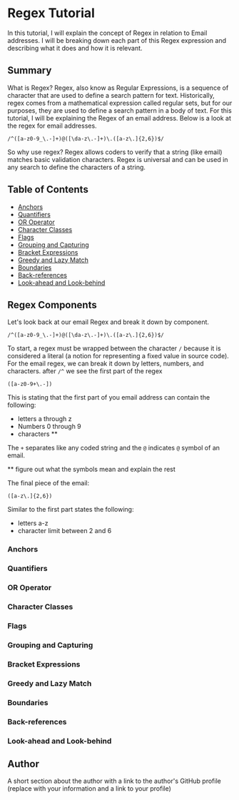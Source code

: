 # Regex Tutorial

In this tutorial, I will explain the concept of Regex in relation to Email addresses. I will be breaking down each part of this Regex expression and describing what it does and how it is relevant. 

## Summary

What is Regex? Regex, also know as Regular Expressions, is a sequence of character that are used to define a search pattern for text. Historically, regex comes from a mathematical expression called regular sets, but for our purposes, they are used to define a search pattern in a body of text. For this tutorial, I will be explaining the Regex of an email address. Below is a look at the regex for email addresses. 

```
/^([a-z0-9_\.-]+)@([\da-z\.-]+)\.([a-z\.]{2,6})$/
```

So why use regex? Regex allows coders to verify that a string (like email) matches basic validation characters. Regex is universal and can be used in any search to define the characters of a string. 

## Table of Contents

- [Anchors](#anchors)
- [Quantifiers](#quantifiers)
- [OR Operator](#or-operator)
- [Character Classes](#character-classes)
- [Flags](#flags)
- [Grouping and Capturing](#grouping-and-capturing)
- [Bracket Expressions](#bracket-expressions)
- [Greedy and Lazy Match](#greedy-and-lazy-match)
- [Boundaries](#boundaries)
- [Back-references](#back-references)
- [Look-ahead and Look-behind](#look-ahead-and-look-behind)

## Regex Components

Let's look back at our email Regex and break it down by component. 

```
/^([a-z0-9_\.-]+)@([\da-z\.-]+)\.([a-z\.]{2,6})$/
```

To start, a regex must be wrapped between the character `/` because it is considered a literal (a notion for representing a fixed value in source code). For the email regex, we can break it down by letters, numbers, and characters. 
after `/^` we see the first part of the regex 

```
([a-z0-9+\.-])
```
This is stating that the first part of you email address can contain the following:
 - letters a through z
 - Numbers 0 through 9
 - characters **

The `+` separates like any coded string and the `@` indicates `@` symbol of an email. 

** figure out what the symbols mean and explain the rest

The final piece of the email:

```
([a-z\.]{2,6})
```
Similar to the first part states the following:
 - letters a-z
 - character limit between 2 and 6



### Anchors

### Quantifiers

### OR Operator

### Character Classes

### Flags

### Grouping and Capturing

### Bracket Expressions

### Greedy and Lazy Match

### Boundaries

### Back-references

### Look-ahead and Look-behind

## Author

A short section about the author with a link to the author's GitHub profile (replace with your information and a link to your profile)
